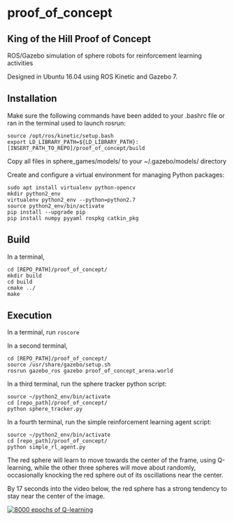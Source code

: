 # proof_of_concept
## King of the Hill Proof of Concept

ROS/Gazebo simulation of sphere robots for reinforcement learning activities

Designed in Ubuntu 16.04 using ROS Kinetic and Gazebo 7.

## Installation
Make sure the following commands have been added to your .bashrc file or ran in the terminal used to launch rosrun:
```
source /opt/ros/kinetic/setup.bash
export LD_LIBRARY_PATH=${LD_LIBRARY_PATH}:[INSERT_PATH_TO_REPO]/proof_of_concept/build
```

Copy all files in sphere_games/models/ to your ~/.gazebo/models/ directory

Create and configure a virtual environment for managing Python packages:
```
sudo apt install virtualenv python-opencv
mkdir python2_env
virtualenv python2_env --python=python2.7
source python2_env/bin/activate
pip install --upgrade pip
pip install numpy pyyaml rospkg catkin_pkg
```

## Build
In a terminal, 
```
cd [REPO_PATH]/proof_of_concept/
mkdir build
cd build
cmake ../
make
```

## Execution
In a terminal, run `roscore`

In a second terminal, 
```
cd [REPO_PATH]/proof_of_concept/
source /usr/share/gazebo/setup.sh
rosrun gazebo_ros gazebo proof_of_concept_arena.world
```

In a third terminal, run the sphere tracker python script:
```
source ~/python2_env/bin/activate
cd [repo_path]/proof_of_concept/
python sphere_tracker.py
```

In a fourth terminal, run the simple reinforcement learning agent script:
```
source ~/python2_env/bin/activate
cd [repo_path]/proof_of_concept/
python simple_rl_agent.py
```

The red sphere will learn to move towards the center of the frame, using Q-learning, while the other three spheres will move about randomly, occasionally knocking the red sphere out of its oscillations near the center. 

By 17 seconds into the video below, the red sphere has a strong tendency to stay near the center of the image.

[![8000 epochs of Q-learning](https://i9.ytimg.com/vi/6YAlH6CpblQ/hqdefault.jpg?sqp=CJSipNcF&rs=AOn4CLC3M6p1sq_V0l-I9Bdm9P8slTDhOA)](https://www.youtube.com/embed/6YAlH6CpblQ)

